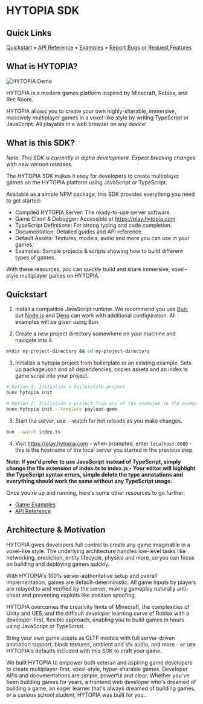 # HYTOPIA SDK

## Quick Links
[Quickstart](#quickstart) • [API Reference](./docs/server.md) • [Examples](./examples) • [Report Bugs or Request Features](https://github.com/hytopiagg/sdk/issues)

## What is HYTOPIA?

![HYTOPIA Demo](./readme/assets/demo.gif)

HYTOPIA is a modern games platform inspired by Minecraft, Roblox, and Rec Room.

HYTOPIA allows you to create your own highly-sharable, immersive, massively multiplayer games in a voxel-like style by writing TypeScript or JavaScript. All playable in a web browser on any device!

## What is this SDK?

*Note: This SDK is currently in alpha development. Expect breaking changes with new version releases.*

The HYTOPIA SDK makes it easy for developers to create multiplayer games on the HYTOPIA platform using JavaScript or TypeScript. 

Available as a simple NPM package, this SDK provides everything you need to get started:

- Compiled HYTOPIA Server: The ready-to-use server software.
- Game Client & Debugger: Accessible at https://play.hytopia.com
- TypeScript Definitions: For strong typing and code completion.
- Documentation: Detailed guides and API reference.
- Default Assets: Textures, models, audio and more you can use in your games.
- Examples: Sample projects & scripts showing how to build different types of games.

With these resources, you can quickly build and share immersive, voxel-style multiplayer games on HYTOPIA.

## Quickstart

1. Install a compatible JavaScript runtime. We recommend you use [Bun](https://bun.sh/), but [Node.js](https://nodejs.org/) and [Deno](https://deno.com/) can work with additional configuration. All examples will be given using Bun.

2. Create a new project directory somewhere on your machine and navigate into it.
```bash
mkdir my-project-directory && cd my-project-directory
```

3. Initialize a hytopia project from boilerplate or an existing example. Sets up package.json and all dependencies, copies assets and an index.ts game script into your project.
```bash
# Option 1: Initialize a boilerplate project
bunx hytopia init

# Option 2: Initialize a project from any of the examples in the examples directory like so:
bunx hytopia init --template payload-game
```

3. Start the server, use --watch for hot reloads as you make changes.
```bash
bun --watch index.ts
```

4. Visit https://play.hytopia.com - when prompted, enter `localhost:8080` - this is the hostname of the local server you started in the previous step.

**Note: If you'd prefer to use JavaScript instead of TypeScript, simply change the file extension of index.ts to index.js - Your editor will highlight the TypeScript syntax errors, simple delete the type annotations and everything should work the same without any TypeScript usage.**

Once you're up and running, here's some other resources to go further:
- [Game Examples](./examples)
- [API Reference](./docs/server.md)

## Architecture & Motivation

HYTOPIA gives developers full control to create any game imaginable in a voxel-like style. The underlying architecture handles low-level tasks like networking, prediction, entity lifecycle, physics and more, so you can focus on building and deploying games quickly.

With HYTOPIA's 100% server-authoritative setup and overall implementation, games are default-deterministic. All game inputs by players are relayed to and verified by the server, making gameplay naturally anti-cheat and preventing exploits like position spoofing.

HYTOPIA overcomes the creativity limits of Minecraft, the complexities of Unity and UE5, and the difficult developer learning curve of Roblox with a developer-first, flexible approach, enabling you to build games in hours using JavaScript or TypeScript.

Bring your own game assets as GLTF models with full server-driven animation support, block textures, ambient and sfx audio, and more - or use HYTOPIA's defaults included with this SDK to craft your game.

We built HYTOPIA to empower both veteran and aspiring game developers to create multiplayer-first, voxel-style, hyper-sharable games. Developer APIs and documentations are simple, powerful and clear. Whether you've been building games for years, a frontend web developer who's dreamed of building a game, an eager learner that's always dreamed of building games, or a curious school student, HYTOPIA was built for you..